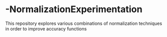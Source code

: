 # -NormalizationExperimentation
This repository explores various combinations of normalization techniques in order to improve accuracy functions
